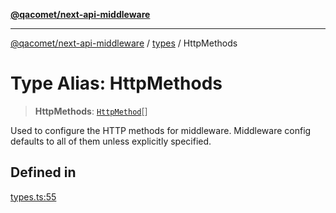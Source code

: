 [**@qacomet/next-api-middleware**](../../README.md)

***

[@qacomet/next-api-middleware](../../modules.md) / [types](../README.md) / HttpMethods

# Type Alias: HttpMethods

> **HttpMethods**: [`HttpMethod`](HttpMethod.md)[]

Used to configure the HTTP methods for middleware. Middleware config
defaults to all of them unless explicitly specified.

## Defined in

[types.ts:55](https://github.com/QAComet/next-api-middleware/blob/1c65ba86d75ce5f9f421c416d51a423d428d8e19/src/types.ts#L55)
